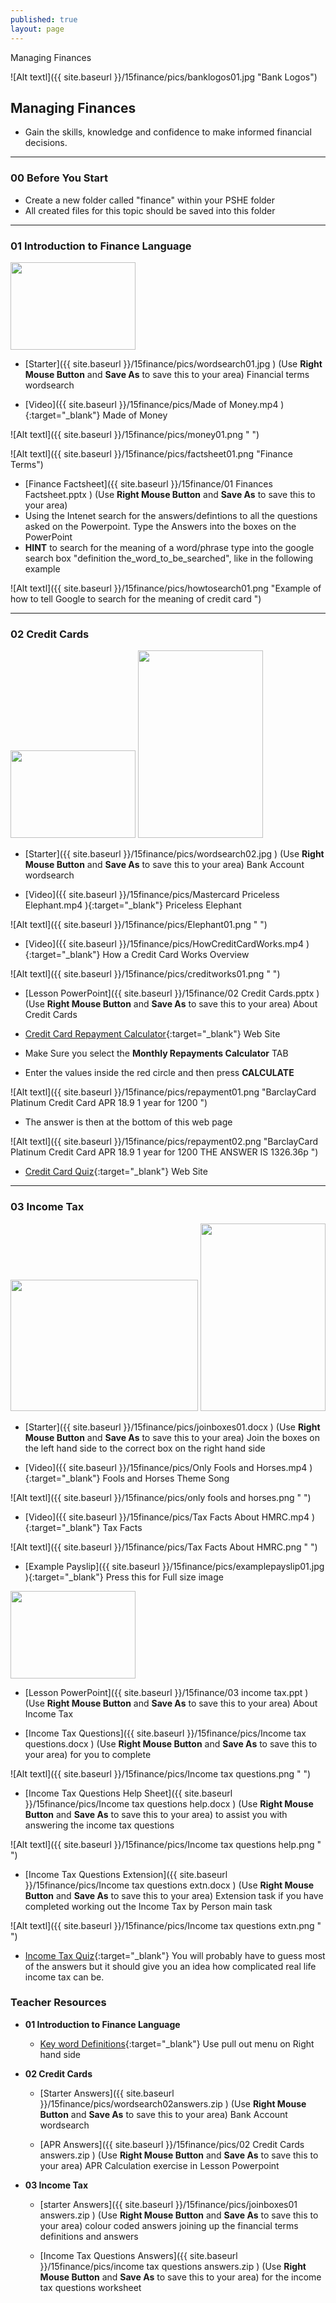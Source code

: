 ```yaml
---
published: true
layout: page
---
```

 Managing Finances

![Alt textl]({{ site.baseurl }}/15finance/pics/banklogos01.jpg "Bank Logos")

## Managing Finances

- Gain the skills, knowledge and confidence to make informed financial decisions.

___

### **00 Before You Start**

* Create a new folder called "finance" within your PSHE folder
* All created files for this topic should be saved into this folder

___

### **01 Introduction to Finance Language**

<img src = "{{ site.baseurl }}/15finance/pics/wordsearch01.jpg"  width="200" height="140" /> 

* [Starter]({{ site.baseurl }}/15finance/pics/wordsearch01.jpg )  (Use **Right Mouse Button** and **Save As** to save this to your area) Financial terms wordsearch

* [Video]({{ site.baseurl }}/15finance/pics/Made of Money.mp4 ){:target="_blank"} Made of Money

![Alt textl]({{ site.baseurl }}/15finance/pics/money01.png " ")

![Alt textl]({{ site.baseurl }}/15finance/pics/factsheet01.png "Finance Terms")

* [Finance Factsheet]({{ site.baseurl }}/15finance/01 Finances Factsheet.pptx )  (Use **Right Mouse Button** and **Save As** to save this to your area)
* Using the Intenet search for the answers/defintions to all the questions asked on the Powerpoint. Type the Answers into the boxes on the PowerPoint
* **HINT** to search for the meaning of a word/phrase type into the google search box "definition the_word_to_be_searched", like in the following example

![Alt textl]({{ site.baseurl }}/15finance/pics/howtosearch01.png "Example of how to tell Google to search for the meaning of credit card ")

___

### **02 Credit Cards**

<img src = "{{ site.baseurl }}/15finance/pics/creditcards01.jpg"  width="200" height="140" />

<img src = "{{ site.baseurl }}/15finance/pics/wordsearch02disp.jpg"  width="200" height="300" />

* [Starter]({{ site.baseurl }}/15finance/pics/wordsearch02.jpg )  (Use **Right Mouse Button** and **Save As** to save this to your area) Bank Account wordsearch

* [Video]({{ site.baseurl }}/15finance/pics/Mastercard Priceless Elephant.mp4 ){:target="_blank"} Priceless Elephant

![Alt textl]({{ site.baseurl }}/15finance/pics/Elephant01.png " ")

* [Video]({{ site.baseurl }}/15finance/pics/HowCreditCardWorks.mp4 ){:target="_blank"} How a Credit Card Works Overview

![Alt textl]({{ site.baseurl }}/15finance/pics/creditworks01.png " ")

* [Lesson PowerPoint]({{ site.baseurl }}/15finance/02 Credit Cards.pptx )  (Use **Right Mouse Button** and **Save As** to save this to your area) About Credit Cards

* [Credit Card Repayment Calculator](http://www.thecalculatorsite.com/finance/calculators/credit-card-payment-calculators.php " "){:target="_blank"} Web Site

* Make Sure you select the **Monthly Repayments Calculator** TAB

* Enter the values inside the red circle and then press **CALCULATE**

![Alt textl]({{ site.baseurl }}/15finance/pics/repayment01.png "BarclayCard Platinum Credit Card APR 18.9 1 year for 1200 ")

* The answer is then at the bottom of this web page

![Alt textl]({{ site.baseurl }}/15finance/pics/repayment02.png "BarclayCard Platinum Credit Card APR 18.9 1 year for 1200 THE ANSWER IS 1326.36p ")

* [Credit Card Quiz](http://money.howstuffworks.com/personal-finance/debt-management/credit-card-quiz.htm " "){:target="_blank"} Web Site

___



### **03 Income Tax**

<img src = "{{ site.baseurl }}/15finance/pics/taxlogo01.png"  width="300" height="210" />

<img src = "{{ site.baseurl }}/15finance/pics/joinboxes01.png"  width="200" height="300" />

* [Starter]({{ site.baseurl }}/15finance/pics/joinboxes01.docx )  (Use **Right Mouse Button** and **Save As** to save this to your area) Join the boxes on the left hand side to the correct box on the right hand side

* [Video]({{ site.baseurl }}/15finance/pics/Only Fools and Horses.mp4 ){:target="_blank"} Fools and Horses Theme Song

![Alt textl]({{ site.baseurl }}/15finance/pics/only fools and horses.png " ")

* [Video]({{ site.baseurl }}/15finance/pics/Tax Facts About HMRC.mp4 ){:target="_blank"} Tax Facts

![Alt textl]({{ site.baseurl }}/15finance/pics/Tax Facts About HMRC.png " ")

* [Example Payslip]({{ site.baseurl }}/15finance/pics/examplepayslip01.jpg ){:target="_blank"} Press this for Full size image

<img src = "{{ site.baseurl }}/15finance/pics/examplepayslip01.jpg"  width="200" height="140" />

* [Lesson PowerPoint]({{ site.baseurl }}/15finance/03 income tax.ppt )  (Use **Right Mouse Button** and **Save As** to save this to your area) About Income Tax

* [Income Tax Questions]({{ site.baseurl }}/15finance/pics/Income tax questions.docx )  (Use **Right Mouse Button** and **Save As** to save this to your area) for you to complete

![Alt textl]({{ site.baseurl }}/15finance/pics/Income tax questions.png " ")

* [Income Tax Questions Help Sheet]({{ site.baseurl }}/15finance/pics/Income tax questions help.docx )  (Use **Right Mouse Button** and **Save As** to save this to your area) to assist you with answering the income tax questions

![Alt textl]({{ site.baseurl }}/15finance/pics/Income tax questions help.png " ")

* [Income Tax Questions Extension]({{ site.baseurl }}/15finance/pics/Income tax questions extn.docx )  (Use **Right Mouse Button** and **Save As** to save this to your area) Extension task if you have completed working out the Income Tax by Person main task

![Alt textl]({{ site.baseurl }}/15finance/pics/Income tax questions extn.png " ")

* [Income Tax Quiz](http://money.howstuffworks.com/personal-finance/personal-income-taxes/income-tax-quiz.htm " "){:target="_blank"} You will probably have to guess most of the answers but it should give you an idea how complicated real life income tax can be.

### **Teacher Resources**
* **01 Introduction to Finance Language**

	- [Key word Definitions](https://www.pfeg.org " "){:target="_blank"} Use pull out menu on Right hand side

* **02 Credit Cards**

	- [Starter Answers]({{ site.baseurl }}/15finance/pics/wordsearch02answers.zip )  (Use **Right Mouse Button** and **Save As** to save this to your area) Bank Account wordsearch

	- [APR Answers]({{ site.baseurl }}/15finance/pics/02 Credit Cards answers.zip )  (Use **Right Mouse Button** and **Save As** to save this to your area) APR Calculation exercise in Lesson Powerpoint



* **03 Income Tax**

	- [starter Answers]({{ site.baseurl }}/15finance/pics/joinboxes01 answers.zip )  (Use **Right Mouse Button** and **Save As** to save this to your area) colour coded answers joining up the financial terms definitions and answers

	- [Income Tax Questions Answers]({{ site.baseurl }}/15finance/pics/income tax questions answers.zip )  (Use **Right Mouse Button** and **Save As** to save this to your area) for the income tax questions worksheet

<!---

* **04 PayDay Lenders**

	- [Starter]({{ site.baseurl }}/15finance/pics/moneyquiz03.pdf )  (Use **Right Mouse Button** and **Save As** to save this to your area) Answer the money habit questions with a A or B or C
	- [Scoring]({{ site.baseurl }}/15finance/pics/moneyquiz03scoring.pdf )  (Use **Right Mouse Button** and **Save As** to save this to your area) 

-->











